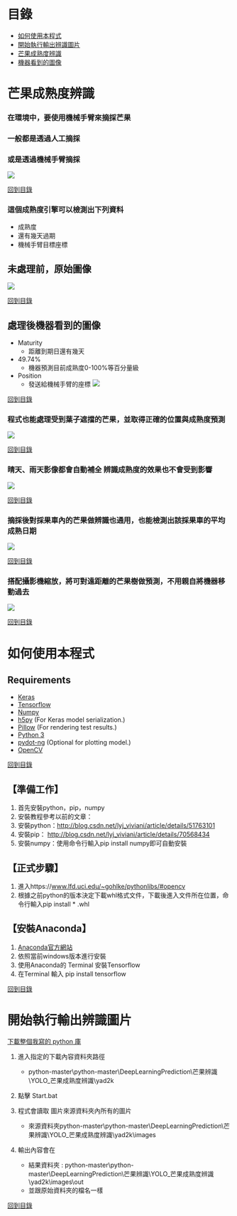 # 目錄
  * [如何使用本程式](#如何使用本程式)
  * [開始執行輸出辨識圖片](#開始執行輸出辨識圖片)
  * [芒果成熟度辨識](#芒果成熟度辨識)
  * [機器看到的圖像](#處理後機器看到的圖像)




# 芒果成熟度辨識
### 在環境中，要使用機械手臂來摘採芒果
### 一般都是透過人工摘採
### 或是透過機械手臂摘採
![](http://www.merit-times.com.tw/news_pic/20170506/825448_592833.jpg)

[回到目錄](#目錄)

### 這個成熟度引擎可以檢測出下列資料
* 成熟度
* 還有幾天過期
* 機械手臂目標座標

## 未處理前，原始圖像
![](https://github.com/Hung-Jia-Jun/python/blob/master/DeepLearningPrediction/%E8%8A%92%E6%9E%9C%E8%BE%A8%E8%AD%98/YOLO_%E8%8A%92%E6%9E%9C%E6%88%90%E7%86%9F%E5%BA%A6%E8%BE%A8%E8%AD%98/yad2k/images/MangoTree_797.jpg)

[回到目錄](#目錄)

## 處理後機器看到的圖像  
* Maturity
  * 距離到期日還有幾天 
* 49.74% 
  * 機器預測目前成熟度0-100%等百分量級
* Position
  * 發送給機械手臂的座標
![](https://github.com/Hung-Jia-Jun/python/blob/master/DeepLearningPrediction/%E8%8A%92%E6%9E%9C%E8%BE%A8%E8%AD%98/YOLO_%E8%8A%92%E6%9E%9C%E6%88%90%E7%86%9F%E5%BA%A6%E8%BE%A8%E8%AD%98/yad2k/images/out/MangoTree_797.jpg)

[回到目錄](#目錄)

### 程式也能處理受到葉子遮擋的芒果，並取得正確的位置與成熟度預測

![](https://github.com/Hung-Jia-Jun/python/blob/master/DeepLearningPrediction/%E8%8A%92%E6%9E%9C%E8%BE%A8%E8%AD%98/YOLO_%E8%8A%92%E6%9E%9C%E6%88%90%E7%86%9F%E5%BA%A6%E8%BE%A8%E8%AD%98/yad2k/images/out/MangoTree_806.jpg)

[回到目錄](#目錄)

### 晴天、雨天影像都會自動補全 辨識成熟度的效果也不會受到影響
![](https://github.com/Hung-Jia-Jun/python/blob/master/DeepLearningPrediction/%E8%8A%92%E6%9E%9C%E8%BE%A8%E8%AD%98/YOLO_%E8%8A%92%E6%9E%9C%E6%88%90%E7%86%9F%E5%BA%A6%E8%BE%A8%E8%AD%98/yad2k/images/out/MangoTree_816.jpg)

[回到目錄](#目錄)

### 摘採後對採果車內的芒果做辨識也通用，也能檢測出該採果車的平均成熟日期
![](https://github.com/Hung-Jia-Jun/python/blob/master/DeepLearningPrediction/%E8%8A%92%E6%9E%9C%E8%BE%A8%E8%AD%98/YOLO_%E8%8A%92%E6%9E%9C%E6%88%90%E7%86%9F%E5%BA%A6%E8%BE%A8%E8%AD%98/yad2k/images/out/MangoTree_804.jpg)

[回到目錄](#目錄)

### 搭配攝影機縮放，將可對遠距離的芒果樹做預測，不用親自將機器移動過去
![](https://github.com/Hung-Jia-Jun/python/blob/master/DeepLearningPrediction/%E8%8A%92%E6%9E%9C%E8%BE%A8%E8%AD%98/YOLO_%E8%8A%92%E6%9E%9C%E6%88%90%E7%86%9F%E5%BA%A6%E8%BE%A8%E8%AD%98/yad2k/images/out/MangoTree_802.jpg)

[回到目錄](#目錄)

# 如何使用本程式
## Requirements

- [Keras](https://github.com/fchollet/keras)
- [Tensorflow](https://www.tensorflow.org/)
- [Numpy](http://www.numpy.org/)
- [h5py](http://www.h5py.org/) (For Keras model serialization.)
- [Pillow](https://pillow.readthedocs.io/) (For rendering test results.)
- [Python 3](https://www.python.org/)
- [pydot-ng](https://github.com/pydot/pydot-ng) (Optional for plotting model.)
- [OpenCV](#【準備工作】)

[回到目錄](#目錄)



## 【準備工作】
1. 首先安裝python，pip，numpy
2. 安裝教程參考以前的文章：
3. 安裝python：http://blog.csdn.net/lyj_viviani/article/details/51763101 
4. 安裝pip： http://blog.csdn.net/lyj_viviani/article/details/70568434 
5. 安裝numpy：使用命令行輸入pip install numpy即可自動安裝

## 【正式步驟】
1. 進入https://www.lfd.uci.edu/~gohlke/pythonlibs/#opencv
2. 根據之前python的版本決定下載whl格式文件，下載後進入文件所在位置，命令行輸入pip install * .whl

## 【安裝Anaconda】
1. [Anaconda官方網站](https://anaconda.org/)
2. 依照當前windows版本進行安裝
3. 使用Anaconda的 Terminal 安裝Tensorflow
4. 在Terminal 輸入 pip install tensorflow

[回到目錄](#目錄)


# 開始執行輸出辨識圖片

[下載整個我寫的 python 庫](https://github.com/Hung-Jia-Jun/python/archive/master.zip)

1. 進入指定的下載內容資料夾路徑
   * python-master\python-master\DeepLearningPrediction\芒果辨識\YOLO_芒果成熟度辨識\yad2k

2. 點擊 Start.bat
3. 程式會讀取 圖片來源資料夾內所有的圖片
   * 來源資料夾python-master\python-master\DeepLearningPrediction\芒果辨識\YOLO_芒果成熟度辨識\yad2k\images
   
   
4. 輸出內容會在 
   * 結果資料夾 : python-master\python-master\DeepLearningPrediction\芒果辨識\YOLO_芒果成熟度辨識\yad2k\images\out
   * 並跟原始資料夾的檔名一樣
   
[回到目錄](#目錄)   



